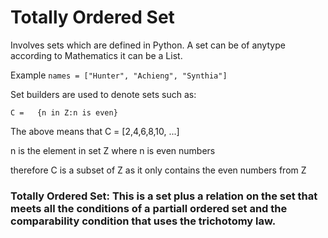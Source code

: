 # Totally Ordered Set

Involves sets which are defined in Python. A set can be of anytype according to Mathematics it can be a List.

Example ``` names = ["Hunter", "Achieng", "Synthia"] ```

Set builders are used to denote sets such as:

 `C	=	{n in Z:n is even}`
 
The above means that C = [2,4,6,8,10, ...]

 n is the element in set Z where n is even numbers
 
 therefore C is a subset of Z as it only contains the even numbers from Z
 
### Totally Ordered Set: This is a set plus a relation on the set that meets all the conditions of a partiall ordered set and the comparability condition that uses the trichotomy law.

